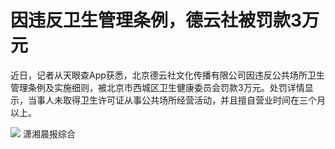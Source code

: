 

# 因违反卫生管理条例，德云社被罚款3万元

近日，记者从天眼查App获悉，北京德云社文化传播有限公司因违反公共场所卫生管理条例及实施细则，被北京市西城区卫生健康委员会罚款3万元。处罚详情显示，当事人未取得卫生许可证从事公共场所经营活动，并且擅自营业时间在三个月以上。

![](https://inews.gtimg.com/om_bt/O9YggGaLeUYhTl2LV6XpN22RMVJxCBFPWZSExSRcK12nIAA/1000)
潇湘晨报综合

